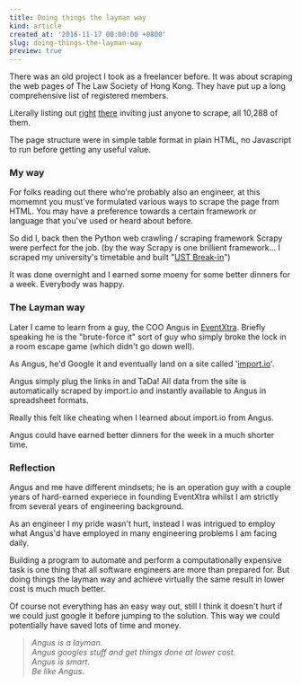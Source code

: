 ```yaml
---
title: Doing things the layman way
kind: article
created_at: '2016-11-17 00:00:00 +0800'
slug: doing-things-the-layman-way
preview: true
---
```


There was an old project I took as a freelancer before. It was about
scraping the web pages of The Law Society of Hong Kong. They have
put up a long comprehensive list of registered members.

Literally listing out [right](http://www.hklawsoc.org.hk/pub_e/memberlawlist/mem_withcert.asp)
[there](http://www.hklawsoc.org.hk/pub_e/memberlawlist/mem_withoutcert.asp) inviting just anyone to scrape,
all 10,288 of them.

The page structure were in simple table format in plain HTML, no
Javascript to run before getting any useful value.

### My way

For folks reading out there who're probably also an engineer, at this
momemnt you must've formulated various ways to scrape the page from
HTML. You may have a preference towards a certain framework or language
that you've used or heard about before.

So did I, back then the Python web crawling / scraping framework Scrapy
were perfect for the job. (by the way Scrapy is one brillient framework...
I scraped my university's timetable and built "[UST Break-in](http://re.ck2ustudio.com/)")

It was done overnight and I earned some moeny for some better dinners
for a week. Everybody was happy.

### The Layman way

Later I came to learn from a guy, the COO Angus in [EventXtra](https://www.eventxtra.com/).
Briefly speaking he is the "brute-force it" sort of guy who simply broke the
lock in a room escape game (which didn't go down well).

As Angus, he'd Google it and eventually land on a site called
'[import.io](https://www.import.io)'.

Angus simply plug the links in and TaDa! All data from the site is
automatically scraped by import.io and instantly available to Angus in
spreadsheet formats.

Really this felt like cheating when I learned about import.io from Angus.

Angus could have earned better dinners for the week in a much shorter time.

### Reflection

Angus and me have different mindsets; he is an operation guy with a
couple years of hard-earned experiece in founding EventXtra whilst I
am strictly from several years of engineering background.

As an engineer I my pride wasn't hurt, instead I was intrigued to employ
what Angus'd have employed in many engineering problems I am facing daily.

Building a program to automate and perform a computationally expensive task
is one thing that all software engineers are more than prepared for. But doing
things the layman way and achieve virtually the same result in lower cost is much much better.

Of course not everything has an easy way out, still I think it doesn't
hurt if we could just google it before jumping to the solution. This way
we could potentially have saved lots of time and money.

> *Angus is a layman.*
> <br>
> *Angus googles stuff and get things done at lower cost.*
> <br>
> *Angus is smart.*
> <br>
> *Be like Angus.*
